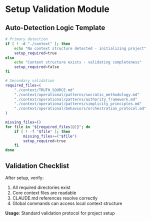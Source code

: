 # Setup Validation Module

## Auto-Detection Logic Template
```bash
# Primary detection
if [ ! -d "./context" ]; then
    echo "No context structure detected - initializing project"
    setup_required=true
else
    echo "Context structure exists - validating completeness"
    setup_required=false
fi

# Secondary validation
required_files=(
    "./context/TRUTH_SOURCE.md"
    "./context/operational/patterns/socratic_methodology.md"
    "./context/operational/patterns/authority_framework.md"
    "./context/operational/patterns/simplicity_principles.md"
    "./context/operational/behaviors/orchestration_protocol.md"
)

missing_files=()
for file in "${required_files[@]}"; do
    if [ ! -f "$file" ]; then
        missing_files+=("$file")
        setup_required=true
    fi
done
```

## Validation Checklist
After setup, verify:
1. All required directories exist
2. Core context files are readable
3. CLAUDE.md references resolve correctly
4. Global commands can access local context structure

**Usage**: Standard validation protocol for project setup